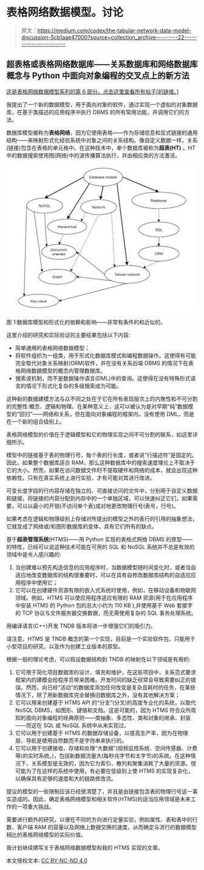 # 表格网络数据模型。讨论

> 原文：<https://medium.com/codex/the-tabular-network-data-model-discussion-5cb1aae47000?source=collection_archive---------22----------------------->

## 超表格或表格网络数据库——关系数据库和网络数据库概念与 Python 中面向对象编程的交叉点上的新方法

[这是表格网络数据模型系列的第 6 部分。点击这里查看所有帖子[的链接。]](/@azur06400/tabular-network-data-model-series-f7b8469ed333)

我提出了一个新的数据模型，用于面向对象的软件，通过实现一个虚拟的对象数据库，在基于类描述的应用程序中执行 DBMS 的所有常用功能，并调用它们的方法。

数据库模型被称为**表格网络**，因为它使用表格——作为存储信息和显式链接的通用结构——来映射形式化经验系统中对象之间的关系结构。像自定义数据一样，关系(链接)包含在表格的单元格中。在这种技术中，单个数据库被称为**超表(HT)** 。HT 中的数据搜索使用图(网络)中的波传播算法执行，并由相应类的方法激活。

![](img/e88a268e02e216560cec5f8190747aad.png)

图 1:数据库模型和形式化的依赖和影响——非常有条件的和近似的。

这里介绍的研究和实际验证的主要结果包括以下内容:

*   简单通用的表格网络数据模型；
*   将软件组织为一组类，用于形式化数据库模式和编程数据操作。这使得有可能完全取代对象关系映射(ORM)软件，并在没有关系后端 DBMS 的情况下在表格网络数据模型的概念内管理数据库。
*   搜索波机制，而不是数据操作语言(DML)中的查询。这使得在没有特殊形式语言的情况下形式化复杂的多级搜索成为可能。

这种新的数据建模方法与众不同之处在于它在所有表现层次上的内聚性和不可分割的完整性:概念、逻辑和物理。在某种意义上，这可以被认为是对早期“纯”数据模型的“回归”——网络和关系，但在面向对象编程的框架内，没有使用 DML，而是在一个新的组合级别上。

表格网络模型的价值在于逻辑模型和它的物理实现之间不可分割的联系，如这里详细所示。

模型中的链接基于表的物理行号，每个表的行长度，或者说“行描述符”是固定的。因此，如果整个数据库适合 RAM，那么这种数据库中的搜索速度理论上不取决于它的大小。然而，如果在访问数据文件时不提取硬件和网络的成本，就会出现这种依赖性。只有在真实系统上进行实验，才有可能对其进行改进。

可变长度字段的行内容存储在独立的、可直接访问的文件中，分别用于自定义数据和链接。将链接的内容分配到内存中的一个单独区域，可以快速纠正它们，如果需要，可以以最小的开销(不访问单个表)成对地更改物理行号(表号，行号)。

如果考虑在逻辑和物理级别上存储对所提出的模型之外的表行的引用的抽象想法，它就变成了网络或/和图形数据库的变体，具有它们所有的缺点。

基于**超表管理系统**(HTMS)——用 Python 实现的表格式网络 DBMS 的原型——的特性，已经可以说这种技术可能在可用的 SQL 和 NoSQL 系统并不总是有效的领域中是令人感兴趣的:

1.  当创建难以预先构造信息的应用程序时，当数据模型随时间变化时，或者当自适应地改变数据库的结构很重要时，可以在具有自修改数据库结构的自适应应用程序中使用它；
2.  它可以在创建硬件资源有限的嵌入式系统时使用，例如，在移动设备和物联网领域。例如，HTMS 可以使应用程序适应有限的 RAM 资源(用于在应用程序中安装 HTMS 的 Python 包的总大小约为 110 KB ),并使用基于 Web 套接字的 TCP 协议与文件服务器交换数据，而无需使用复杂的 SQL 事务处理系统。

用编译语言(C++)开发 TNDB 版本将进一步增强它们的吸引力。

请注意，HTMS 是 TNDB 概念的第一个实现，目前是一个实验软件包，只能用于小型项目的研究，以及作为创建工业版本的原型。

根据一般的理论考虑，可以假设数据结构到 TNDB 的映射在以下领域是有用的:

1.  它可用于简化项目数据库的设计、填充和维护，在这些项目中，关系范式要求框架内的建模会给程序员带来困难。开发时间的缺乏经常会导致需要纠正的错误。然而，向已经“活动”的数据库添加任何改变是复杂且耗时的任务，在某些情况下，除了用新数据库完全替换旧数据库之外，没有其他解决方案；
2.  它可以用来创建基于 HTMS API 的“分支”(分叉)的高度专业化的系统，以取代 NoSQL DBMS，如图形、键值和文档。这是可能的，因为 HTMS 符合众所周知的面向对象编程的经典原则——类抽象、多态性、类和对象的继承、封装——而这在 SQL 或 NoSQL 系统中从未实现过。
3.  它可以用于创建基于 HTMS 的数据存储设备，以提高生产率，因为在物理层，导航是使用自然数而不是字符串来执行的。
4.  它可以用于创建接收、存储和处理“大数据”(视频监控系统、空间传感器、计费等)的实时系统。)，包括新数据流量大(每秒兆字节和太字节)的系统。在这种情况下，关系模型是无效的，因为它为索引、散列和聚集消耗了大量的资源。很可能为了在这样的系统中使用，有必要在低级别上使 HTMS 的实现复杂化，以确保具有足够的速度和大的链路修改流。

提议的模型的一些限制应该已经很清楚了，并且是由链接包含表的物理行号这一事实造成的。因此，确定表格网络模型和相关软件(HTMS)的适当应用领域是未来工作的一项重大挑战。

需要进行额外的研究，以便在不同的方向进行定量实验，例如属性、表和表中的行数、客户端 RAM 的容量以及网络上数据交换的速度，从而确定与流行的数据模型相比的表格网络模型的实际价值。

我计划继续撰写关于表格网络数据模型和我的 HTMS 实现的文章。

本文授权文本: [CC BY-NC-ND 4.0](https://creativecommons.org/licenses/by-nc-nd/4.0/)